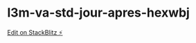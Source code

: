 # l3m-va-std-jour-apres-hexwbj

[Edit on StackBlitz ⚡️](https://stackblitz.com/edit/l3m-va-std-jour-apres-hexwbj)
